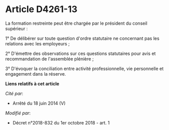 # Article D4261-13

La formation restreinte peut être chargée par le président du conseil supérieur :

1° De délibérer sur toute question d'ordre statutaire ne concernant pas les relations avec les employeurs ;

2° D'émettre des observations sur ces questions statutaires pour avis et recommandation de l'assemblée plénière ;

3° D'évoquer la conciliation entre activité professionnelle, vie personnelle et engagement dans la réserve.

**Liens relatifs à cet article**

_Cité par_:

  - Arrêté du 18 juin 2014 (V)

_Modifié par_:

  - Décret n°2018-832 du 1er octobre 2018 - art. 1
